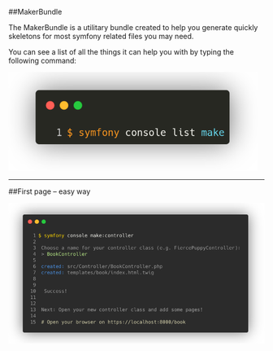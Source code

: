 ##MakerBundle

The MakerBundle is a utilitary bundle created to help you generate quickly skeletons for most symfony related files you may need.

You can see a list of all the things it can help you with by typing the following command:

![2.5.1](../assets/02-HTTP%20flow/5-First%20web%20page/2.5.1.png)

---

##First page – easy way

![2.5.2](../assets/02-HTTP%20flow/5-First%20web%20page/2.5.2.png)